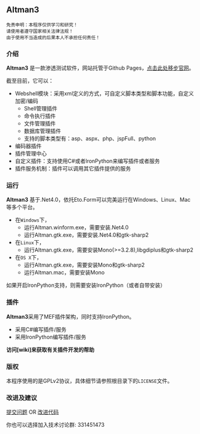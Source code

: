 ## Altman3

```
免责申明：本程序仅供学习和研究！
请使用者遵守国家相关法律法规！
由于使用不当造成的后果本人不承担任何责任！
```

### 介绍
**Altman3** 是一款渗透测试软件，网站托管于Github Pages，[点击此处移步官网](http://altman.keepwn.com)。

截至目前，它可以：

- Webshell模块：采用xml定义的方式，可自定义脚本类型和脚本功能，自定义加密/编码
	- Shell管理插件
	- 命令执行插件
	- 文件管理插件
	- 数据库管理插件
	- 支持的脚本类型有：asp、aspx、php、jspFull、python
- 编码器插件
- 插件管理中心
- 自定义插件：支持使用C#或者IronPython来编写插件或者服务
- 插件服务机制：插件可以调用其它插件提供的服务

### 运行
**Altman3** 基于.Net4.0，依托Eto.Form可以完美运行在Windows、Linux、Mac等多个平台。

- 在`Windows`下，
	- 运行Altman.winform.exe，需要安装.Net4.0
	- 运行Altman.gtk.exe，需要安装.Net4.0和gtk-sharp2
- 在`Linux`下，
	- 运行Altman.gtk.exe，需要安装Mono(>=3.2.8),libgdiplus和gtk-sharp2
- 在`OS X`下，
	- 运行Altman.gtk.exe，需要安装Mono和gtk-sharp2
	- 运行Altman.mac，需要安装Mono

如果开启IronPython支持，则需要安装IronPython（或者自带安装）

### 插件
**Altman3**采用了MEF插件架构，同时支持IronPython。

- 采用C#编写插件/服务
- 采用IronPython编写插件/服务

**访问[wiki]来获取有关插件开发的帮助**

### 版权
本程序使用的是GPLv2协议，具体细节请参照根目录下的`LICENSE`文件。

### 改进及建议

[提交问题](https://github.com/keepwn/Altman/issues) OR
[改进代码](https://github.com/keepwn/Altman/pulls)

你也可以选择加入技术讨论群:  331451473